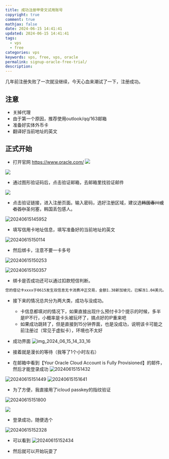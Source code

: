 ```yaml
---
title: 成功注册甲骨文试用账号
copyright: true
comment: true
mathjax: false
date: 2024-06-15 14:41:41
updated: 2024-06-15 14:41:41
tags:
  - vps
  - free
categories: vps
keywords: vps, free, vps, oracle
permalink: signup-oracle-free-trial/
description:
---
```

几年前注册失败了一次就没继续，今天心血来潮试了一下，注册成功。

## 注意

- 关掉代理
- 由于第一个原因，推荐使用outlook/qq/163邮箱
- 准备好实体外币卡
- 翻译好当前地址的英文

## 正式开始

- 打开官网 https://www.oracle.com/
![](https://img.tucang.cc/api/image/show/fdd87b4c9b4fe79885268da9a993e7d6)

![](https://img.tucang.cc/api/image/show/b9ab67bece64d0c00b5abe6f102f2e2a)

- 通过图形验证码后，点击验证邮箱，去邮箱里找验证邮件

![](https://img.tucang.cc/api/image/show/7e118e352fccb23a73e2f607f4cd1755)

- 点击验证链接，进入注册页面。输入密码，选好注册区域，建议选~~韩国春川或者首尔~~圣何塞，韩国丢包感人。

![20240615145952](https://s2.loli.net/2024/06/15/cZkENDhfAH1ad8w.png)

- 填写信用卡地址信息，填写准备好的当前地址的英文

![20240615150114](https://s2.loli.net/2024/06/15/IcaB8gexbkH9w2A.png)

- 然后绑卡，注意不要一卡多号

![20240615150253](https://s2.loli.net/2024/06/15/5DOaJ1dgTxuLQcH.png)

![20240615150357](https://s2.loli.net/2024/06/15/fGM8g7HlProATsd.png)

- 绑卡是否成功还可以通过扣款短信判断。

```txt
您的借记卡xxxx于0615发生双信息无卡消费冲正交易，金额1.38新加坡元，已解冻1.04美元。【中国银行】
```

- 接下来的情况总共分为两大类，成功与没成功。
  - 卡信息都填对的情况下，如果直接出现什么预付卡3个提示的时候，多半是IP不行，小概率是卡头被玩坏了，搞点好的IP重来吧
  - 如果成功跳转了，但是直接到15分钟界面，也是没成功，说明该卡可能之前注册过（常见于虚拟卡），环境也不太好

- 成功界面
![img_2024_06_15_14_33_16](https://s2.loli.net/2024/06/15/xVkG1uMrYlin3tU.jpg)

- 接着就是漫长的等待（我等了1个小时左右）
- 在邮箱中看到【Your Oracle Cloud Account is Fully Provisioned】的邮件，然后才能登录成功
![20240615151432](https://s2.loli.net/2024/06/15/sTaKjcnNZE4vHQb.png)

![20240615151449](https://s2.loli.net/2024/06/15/2UWKjnZ9Tk5Go7M.png)
![20240615151641](https://s2.loli.net/2024/06/15/EB6NP2ir4w9a1YG.png)

- 为了方便，我直接用了icloud passkey的指纹验证

![20240615151800](https://s2.loli.net/2024/06/15/fZonV7av6HGFCxu.png)

![](https://img.tucang.cc/api/image/show/808600ffe5ac1e204aaabbbd27782aaa)

- 登录成功，随便选个

![20240615152328](https://s2.loli.net/2024/06/15/BFqAr8aYLwdXNut.png)

- 可以看到
![20240615152434](https://s2.loli.net/2024/06/15/9zqLUeyf385xYrh.png)

- 然后就可以开始玩耍了